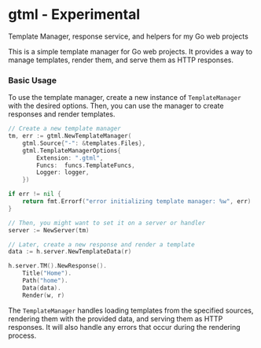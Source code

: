 # gtml - Experimental

Template Manager, response service, and helpers for my Go web projects

This is a simple template manager for Go web projects. It provides a way to manage templates, render them, and serve them as HTTP responses.

### Basic Usage

To use the template manager, create a new instance of `TemplateManager` with the desired options. Then, you can use the manager to create responses and render templates.

```go
// Create a new template manager
tm, err := gtml.NewTemplateManager(
	gtml.Source{"-": &templates.Files},
    gtml.TemplateManagerOptions{
        Extension: ".gtml",
        Funcs:  funcs.TemplateFuncs,
        Logger: logger,
    })

if err != nil {
    return fmt.Errorf("error initializing template manager: %w", err)
}

// Then, you might want to set it on a server or handler
server := NewServer(tm)

// Later, create a new response and render a template
data := h.server.NewTemplateData(r)

h.server.TM().NewResponse().
    Title("Home").
    Path("home").
    Data(data).
    Render(w, r)
```

The `TemplateManager` handles loading templates from the specified sources, rendering them with the provided data, and serving them as HTTP responses. It will also handle any errors that occur during the rendering process.

